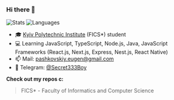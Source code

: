 ### Hi there 👋
![Stats](https://github-readme-stats.vercel.app/api?username=Secret333Boy&show_icons=true&count_private=true&theme=tokyonight&include_all_commits=true)
![Languages](https://github-readme-stats.vercel.app/api/top-langs/?username=Secret333Boy&hide=html,css,dockerfile&count_private=true&theme=tokyonight&layout=compact)
- 🎓 [Kyiv Polytechnic Institute](https://en.wikipedia.org/wiki/Igor_Sikorsky_Kyiv_Polytechnic_Institute) (FICS*) student
- 💻 Learning JavaScript, TypeScript, Node.js, Java, JavaScript Frameworks (React.js, Next.js, Express, Nest.js, React Native)
- 📫 Mail: pashkovskiy.eugen@gmail.com
- 💬 Telegram: [@Secret333Boy](https://t.me/Secret333Boy)

**Check out my repos c:**

> FICS* - Faculty of Informatics and Computer Science
<!--
**Secret333Boy/secret333boy** is a ✨ _special_ ✨ repository because its `README.md` (this file) appears on your GitHub profile.

Here are some ideas to get you started:

- 🔭 I’m currently working on ...
- 🌱 I’m currently learning ...
- 👯 I’m looking to collaborate on ...
- 🤔 I’m looking for help with ...
- 💬 Ask me about ...
- 📫 How to reach me: ...
- 😄 Pronouns: ...
- ⚡ Fun fact: ...
-->
